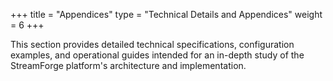 +++
title = "Appendices"
type = "Technical Details and Appendices"
weight = 6
+++

This section provides detailed technical specifications, configuration examples, and operational guides intended for an in-depth study of the StreamForge platform's architecture and implementation.